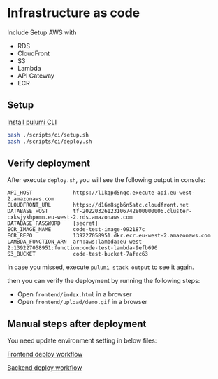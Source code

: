 # Infrastructure as code

Include Setup AWS with

* RDS
* CloudFront
* S3
* Lambda
* API Gateway
* ECR

## Setup

[Install pulumi CLI](https://www.pulumi.com/docs/get-started/install/)

```bash
bash ./scripts/ci/setup.sh
bash ./scripts/ci/deploy.sh
```

## Verify deployment

After execute `deploy.sh`, you will see the following output in console:

```text
API_HOST             https://l1kqpd5nqc.execute-api.eu-west-2.amazonaws.com
CLOUDFRONT_URL       https://d16m8sgb6n5atc.cloudfront.net
DATABASE_HOST        tf-20220326123106742800000006.cluster-cxksjykhpxmn.eu-west-2.rds.amazonaws.com
DATABASE_PASSWORD    [secret]
ECR_IMAGE_NAME       code-test-image-092187c
ECR_REPO             139227058951.dkr.ecr.eu-west-2.amazonaws.com
LAMBDA_FUNCTION_ARN  arn:aws:lambda:eu-west-2:139227058951:function:code-test-lambda-9efb696
S3_BUCKET            code-test-bucket-7afec63
```

In case you missed, execute `pulumi stack output` to see it again.

then you can verify the deployment by running the following steps:

* Open `frontend/index.html` in a browser
* Open `frontend/upload/demo.gif` in a browser

## Manual steps after deployment

You need update environment setting in below files:

[Frontend deploy workflow](/.github/workflows/deploy-frontend.yml)

[Backend deploy workflow](/.github/workflows/deploy-backend.yml)

